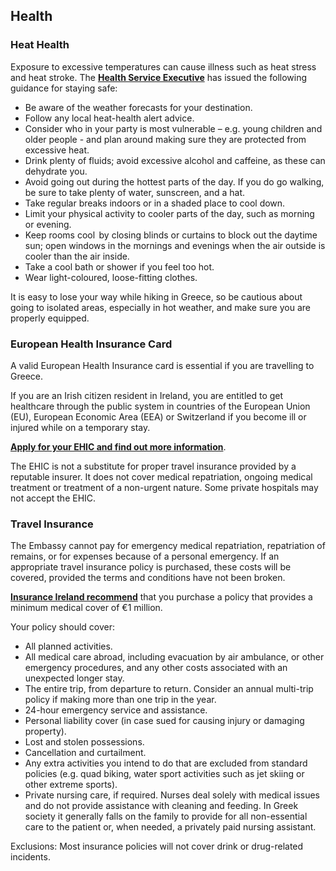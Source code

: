 ## Health

### Heat Health

Exposure to excessive temperatures can cause illness such as heat stress and heat stroke. The [**Health Service Executive**](https://www.hpsc.ie/news/title-24427-en.html) has issued the following guidance for staying safe:

* Be aware of the weather forecasts for your destination.
* Follow any local heat-health alert advice.
* Consider who in your party is most vulnerable – e.g. young children and older people - and plan around making sure they are protected from excessive heat.
* Drink plenty of fluids; avoid excessive alcohol and caffeine, as these can dehydrate you.
* Avoid going out during the hottest parts of the day. If you do go walking, be sure to take plenty of water, sunscreen, and a hat.
* Take regular breaks indoors or in a shaded place to cool down.
* Limit your physical activity to cooler parts of the day, such as morning or evening.
* Keep rooms cool  by closing blinds or curtains to block out the daytime sun; open windows in the mornings and evenings when the air outside is cooler than the air inside.
* Take a cool bath or shower if you feel too hot.
* Wear light-coloured, loose-fitting clothes.

It is easy to lose your way while hiking in Greece, so be cautious about going to isolated areas, especially in hot weather, and make sure you are properly equipped.

### European Health Insurance Card

A valid European Health Insurance card is essential if you are travelling to Greece.

If you are an Irish citizen resident in Ireland, you are entitled to get healthcare through the public system in countries of the European Union (EU), European Economic Area (EEA) or Switzerland if you become ill or injured while on a temporary stay.

[**Apply for your EHIC and find out more information**](http://www.hse.ie/eng/services/list/1/schemes/EHIC/apply/).

The EHIC is not a substitute for proper travel insurance provided by a reputable insurer. It does not cover medical repatriation, ongoing medical treatment or treatment of a non-urgent nature. Some private hospitals may not accept the EHIC.

### **Travel Insurance**

The Embassy cannot pay for emergency medical repatriation, repatriation of remains, or for expenses because of a personal emergency. If an appropriate travel insurance policy is purchased, these costs will be covered, provided the terms and conditions have not been broken.

[**Insurance Ireland recommend**](http://www.insuranceireland.eu/consumer-information/general-non-life-insurance/travel) that you purchase a policy that provides a minimum medical cover of €1 million.

Your policy should cover:

* All planned activities.
* All medical care abroad, including evacuation by air ambulance, or other emergency procedures, and any other costs associated with an unexpected longer stay.
* The entire trip, from departure to return. Consider an annual multi-trip policy if making more than one trip in the year.
* 24-hour emergency service and assistance.
* Personal liability cover (in case sued for causing injury or damaging property).
* Lost and stolen possessions.
* Cancellation and curtailment.
* Any extra activities you intend to do that are excluded from standard policies (e.g. quad biking, water sport activities such as jet skiing or other extreme sports).
* Private nursing care, if required. Nurses deal solely with medical issues and do not provide assistance with cleaning and feeding. In Greek society it generally falls on the family to provide for all non-essential care to the patient or, when needed, a privately paid nursing assistant.

Exclusions: Most insurance policies will not cover drink or drug-related incidents.